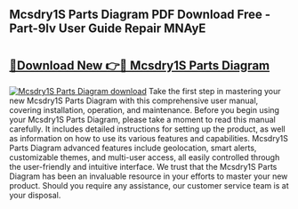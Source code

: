 ## Mcsdry1S Parts Diagram PDF Download Free - Part-9lv User Guide Repair MNAyE

# <h2><a href="http://dft4w4.blite.top/?on=Mcsdry1S+Parts+Diagram">🔗Download New 👉🔴 Mcsdry1S Parts Diagram</a></h2>

[![Mcsdry1S Parts Diagram download](https://i.imgur.com/lujVjoI.png)](http://dft4w4.blite.top/?on=Mcsdry1S+Parts+Diagram)
Take the first step in mastering your new Mcsdry1S Parts Diagram with this comprehensive user manual, covering installation, operation, and maintenance. Before you begin using your Mcsdry1S Parts Diagram, please take a moment to read this manual carefully. It includes detailed instructions for setting up the product, as well as information on how to use its various features and capabilities. Mcsdry1S Parts Diagram advanced features include geolocation, smart alerts, customizable themes, and multi-user access, all easily controlled through the user-friendly and intuitive interface. We trust that the Mcsdry1S Parts Diagram has been an invaluable resource in your efforts to master your new product. Should you require any assistance, our customer service team is at your disposal.
